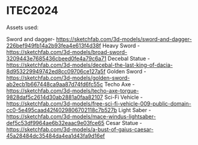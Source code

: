 # ITEC2024

Assets used:

Sword and dagger- https://sketchfab.com/3d-models/sword-and-dagger-226bef949fb14a2b93fea4e613f4d38f
Heavy Sword - https://sketchfab.com/3d-models/broad-sword-3209443e7685436cbeed0fe4a79c6a71
Decebal Statue - https://sketchfab.com/3d-models/decebal-the-last-king-of-dacia-8d953229949742ed8cc09706ce127a5f
Golden Sword - https://sketchfab.com/3d-models/golden-sword-ab2ecb1b667448ca9aa87d74fd6fc55c
Techo Axe - https://sketchfab.com/3d-models/techo-axe-torgue-9828daf5c2614d30ab2881a0faa82107
Sci-Fi Vehicle - https://sketchfab.com/3d-models/free-sci-fi-vehicle-009-public-domain-cc0-5e495caad42f4029806702118c7b527b
Light Saber - https://sketchfab.com/3d-models/mace-windus-lightsaber-def5c53df9964ae6b32eaac9e03fce65
Cesar Statue - https://sketchfab.com/3d-models/a-bust-of-gaius-caesar-45a28484dc35484da4ea1d43fa9d16ef
